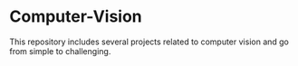 # Computer-Vision
This repository includes several projects related to computer vision and go from simple to challenging.
